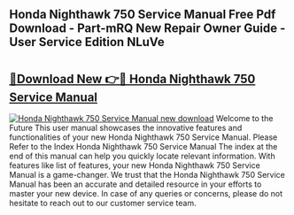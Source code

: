 ## Honda Nighthawk 750 Service Manual Free Pdf Download - Part-mRQ New Repair Owner Guide - User Service Edition NLuVe

# <h2><a href="http://bc36453.oget.top/?id=Honda+Nighthawk+750+Service+Manual">🔗Download New 👉🔴 Honda Nighthawk 750 Service Manual</a></h2>

[![Honda Nighthawk 750 Service Manual new download](https://i.imgur.com/5g1atiW.png)](http://bc36453.oget.top/?id=Honda+Nighthawk+750+Service+Manual)
Welcome to the Future This user manual showcases the innovative features and functionalities of your new Honda Nighthawk 750 Service Manual. Please Refer to the Index Honda Nighthawk 750 Service Manual The index at the end of this manual can help you quickly locate relevant information. With features like list of features, your new Honda Nighthawk 750 Service Manual is a game-changer. We trust that the Honda Nighthawk 750 Service Manual has been an accurate and detailed resource in your efforts to master your new device. In case of any queries or concerns, please do not hesitate to reach out to our customer service team.
